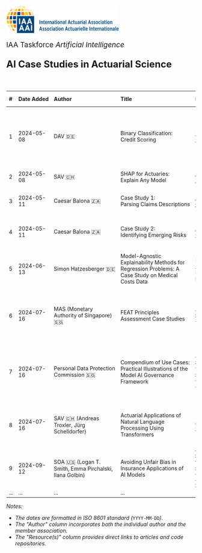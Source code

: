<img src="logo.png" width="300px">

<br>
<p style="font-size:19px; text-align:left; margin-top: 15px; margin-bottom: 15px">IAA Taskforce <i>Artificial Intelligence</i></p>
<p style="font-size:25px; text-align:left; margin-bottom: 25px"><b>AI Case Studies in Actuarial Science</b></p>
<br>

| # | Date&nbsp;Added | Author | Title | Resource(s) | Type | Level | Primary&nbsp;Topics | Secondary&nbsp;Topics | Language(s) | Programming Language(s) | Methods&nbsp;and/or&nbsp;Models | AI&nbsp;Control Cycle | Notes | Abstract/Summary
| :--- | :--- | :--- | :--- | :--- | :--- | :--- | :--- | :--- | :--- | :--- | :--- | :--- | :--- | :--- |
| 1 | 2024-05-08 | DAV&nbsp;🇩🇪 | Binary&nbsp;Classification: Credit&nbsp;Scoring | [Description](https://aktuar.de/en/practice-areas/data-science/use-cases/Pages/use-case4.aspx), <br> [Notebook](https://kaggle.com/code/floser/binary-classification-credit-scoring) | Case Study | 🟨🟨⬜ <br> Advanced | `Machine Learning` `Classification` | `Explainable AI` `Hyperparameter Tuning` `GPU Usage` | English | Python | CatBoost, XGBoost, LightGBM, Deep Learning, Logarithmic Regression, SHAP | (?) | Data&nbsp;derived&nbsp;from&nbsp;a&nbsp;Kaggle competition's real-world dataset | This Jupyter Notebook offers a hands-on tutorial on binary classification using the Home Credit Default Risk dataset from Kaggle. Our focus is on predicting loan repayment difficulties, equipping actuaries with skills applicable to common insurance scenarios like churn prediction and fraud detection. Structured in three parts, the notebook progresses from simple to advanced modeling techniques: Part A sets a performance benchmark with an initial CatBoost model, a gradient boosting algorithm that requires minimal data preprocessing. Part B explores logistic regression, then delves into a brief exploratory data analysis, feature engineering, and model interpretability – all essential for making informed decisions. We cover data preprocessing, including encoding, scaling, and subsampling for imbalanced data, and investigate the impact on modeling. Part C is devoted to the optimization and practical application of machine learning models. It first addresses overfitting using the example of regularized logistic regression, as well as hyperparameter tuning in artificial neural networks and gradient boosting methods CatBoost, LightGBM, and XGBoost. After a comprehensive model evaluation using validation and test data, we discuss application aspects in high-risk areas and conclude by summarizing the key insights we have learned. The appendix provides further information on CatBoost and GPU-accelerated training.
| 2 | 2024-05-08 | SAV&nbsp;🇨🇭 | SHAP&nbsp;for&nbsp;Actuaries: Explain&nbsp;Any&nbsp;Model | [Article](https://papers.ssrn.com/sol3/papers.cfm?abstract_id=4389797), <br> [Notebook](https://github.com/actuarial-data-science/Tutorials/tree/master/14%20-%20SHAP) | Educational | 🟨🟨⬜ <br> Advanced | `Explainable AI` `Interpretable ML` | `Regression` `Synthetic Data` `Claims Prediction` | English | Python, R | GLM, LightGBM, Deep Learning, SHAP | (?) | Data&nbsp;generation&nbsp;process&nbsp;and ground truth given | This&nbsp;tutorial&nbsp;gives&nbsp;an&nbsp;overview&nbsp;of&nbsp;SHAP&nbsp;(SHapley&nbsp;Additive&nbsp;exPlanation),&nbsp;one&nbsp;of&nbsp;the&nbsp;most&nbsp;commonly&nbsp;used&nbsp;techniques&nbsp;for&nbsp;examining&nbsp;a&nbsp;black‑box&nbsp;machine&nbsp;learning&nbsp;(ML)&nbsp;model.<br>Besides&nbsp;providing&nbsp;the&nbsp;necessary&nbsp;game&nbsp;theoretic&nbsp;background,&nbsp;we&nbsp;show&nbsp;how&nbsp;typical&nbsp;SHAP&nbsp;analyses&nbsp;are&nbsp;performed&nbsp;and&nbsp;used&nbsp;to&nbsp;gain&nbsp;insights&nbsp;about&nbsp;the&nbsp;model.<br>The&nbsp;methods&nbsp;are&nbsp;illustrated&nbsp;on&nbsp;a&nbsp;simulated&nbsp;insurance&nbsp;data&nbsp;set&nbsp;of&nbsp;car&nbsp;claim&nbsp;frequencies&nbsp;using&nbsp;different&nbsp;ML&nbsp;models&nbsp;and&nbsp;different&nbsp;SHAP&nbsp;algorithms.
| 3 | 2024-05-11 | Caesar&nbsp;Balona&nbsp;🇿🇦 | Case&nbsp;Study&nbsp;1: Parsing&nbsp;Claims&nbsp;Descriptions | [Article](https://www.google.com/url?sa=t&rct=j&q=&esrc=s&source=web&cd=&cad=rja&uact=8&ved=2ahUKEwi_toXSoYWGAxXUVPEDHcPkAOI4ChAWegQICxAB&url=https%3A%2F%2Factuaries.org.uk%2Fmedia%2Fpurp2kk5%2Factuary-gpt-applications-of-large-language-models-to-insurance-and-actuarial-work.pdf&usg=AOvVaw1KRTDCIgv9IHZ5XlztvoWk&opi=89978449), <br> [Code](https://github.com/cbalona/actuarygpt-code/tree/main/case-study-1) | Case Study | 🟨🟨⬜ <br> Advanced | `Large Language Models` | `Information Extraction` `Parsing` | English | Python | ChatGPT with GPT-4 | (?) | – | In this case study, GPT-4 was employed to parse interactions with policyholders during the claims process to assess the sentiment of the engagement, the emotional state of the claimant, and inconsistencies in the claims information to aid downstream fraud investigations. It is important to emphasise that the LLM functions as an automation tool in this context and is not intended to supplant human claims handlers or serve as the ultimate arbiter in fraud detection or further engagements. Instead, it aims to support claims handlers by analyzing the information provided by the claimant, summarizing the engagement, and offering a set of indicators to inform subsequent work.
| 4 | 2024-05-11 | Caesar&nbsp;Balona&nbsp;🇿🇦 | Case&nbsp;Study&nbsp;2: Identifying&nbsp;Emerging&nbsp;Risks | [Article](https://www.google.com/url?sa=t&rct=j&q=&esrc=s&source=web&cd=&cad=rja&uact=8&ved=2ahUKEwi_toXSoYWGAxXUVPEDHcPkAOI4ChAWegQICxAB&url=https%3A%2F%2Factuaries.org.uk%2Fmedia%2Fpurp2kk5%2Factuary-gpt-applications-of-large-language-models-to-insurance-and-actuarial-work.pdf&usg=AOvVaw1KRTDCIgv9IHZ5XlztvoWk&opi=89978449), <br> [Code](https://github.com/cbalona/actuarygpt-code/tree/main/case-study-2) | Case Study | 🟩⬜⬜ <br> Beginner | `Large Language Models` | `Text Generation` | English | Python | ChatGPT with GPT-4 | (?) | – | In this case study, GPT-4 is tasked with summarising a collection of news snippets to identify emerging cyber risks. The script conducts an automated custom Google Search for recent articles using a list of search terms. It extracts the metadata of the search results and employs GPT-4 to generate a detailed summary of the notable emerging cyber risks, themes, and trends identified. Subsequently, GPT-4 is requested to produce a list of action points based on the summary. Each action point is then input into GPT-4 again to generate project plans for fulfilling the action points. This case study and its associated code demonstrate, at a basic level, the ease with which LLMs can be integrated directly into actuarial and insurance work, including additional prompting against its own output to accomplish further tasks.
| 5 | 2024-06-13 | Simon&nbsp;Hatzesberger&nbsp;🇩🇪 | Model-Agnostic Explainability Methods for Regression Problems: A Case Study on Medical Costs Data | see folder ['Case&nbsp;Study&nbsp;#5'](https://github.com/IAA-AI-DS-test/AI-Case-Studies-in-Actuarial-Science/tree/main/Case%20Study%20%235) in this repository | Educational | 🟨🟨⬜ <br> Advanced | `Explainable AI` | `Machine Learning` `Regression` | English | Python | CatBoost, PDP, ALE, PFI, SHAP, LIME | (?) | – | In this Jupyter notebook, we offer a comprehensive walkthrough for actuaries and data scientists on applying model-agnostic explainability methods to regression tasks, using a medical costs dataset as our case study. With the growing prevalence of modern black box machine learning models, which often lack the interpretability of classical statistical models, these explainability methods become increasingly important to ensure transparency and trust in predictive modeling. We illuminate both global methods – such as global surrogate models, PDPs, ALE plots, and permutation feature importances – for a thorough understanding of model behavior, and local methods – like SHAP, LIME, and ICE plots – for detailed insights into individual predictions. In addition to concise overviews of these methods, the notebook provides practical code examples that readers can easily adopt, offering a user-friendly introduction to explainable artificial intelligence.
| 6 | 2024-07-16 | MAS (Monetary Authority of Singapore) 🇸🇬 | FEAT Principles Assessment Case Studies | [Website](https://www.mas.gov.sg/news/media-releases/2022/mas-led-industry-consortium-publishes-assessment-methodologies-for-responsible-use-of-ai-by-financial-institutions), <br> [White Paper](https://www.mas.gov.sg/-/media/mas-media-library/news/media-releases/2022/veritas-document-4---feat-principles-assessment-case-studies.pdf) | Case Study | 🟩⬜⬜ <br> Beginner | `Fairness` `Ethics` `Accountability` `Transparency` | `Life Insurance Underwriting` `Fraud Detection` `Retail Marketing` `Credit Decisioning` `Customer Marketing` | English | – | Gradient Boosting Model, PDP, SHAP, PFI | (?) | Data&nbsp;derived&nbsp;from&nbsp;a&nbsp;Kaggle competition's real-world dataset | This document is one of a suite of documents published as an output of the Monetary Authority of Singapore (MAS) Veritas Phase 2 project. Its purpose is to illustrate implementation of the Fairness, Ethics, Accountability and Transparency (FEAT) Principles Assessment Methodology for Financial Institutions on selected use cases and it fits alongside the published documents as highlighted in the diagram below.
| 7 | 2024-07-16 | Personal Data Protection Commission 🇸🇬 | Compendium of Use Cases: Practical Illustrations of the Model AI Governance Framework | [Website](https://www.pdpc.gov.sg/help-and-resources/2020/01/model-ai-governance-framework/), <br> [White Paper (Volume 1)](https://go.gov.sg/ai-gov-use-cases), <br> [White Paper (Volume 2)](https://go.gov.sg/ai-gov-use-cases-2) | Case Study | 🟩⬜⬜ <br> Beginner | `Governance` | TODO | English | – | Gradient Boosting Model, PDP, SHAP, PFI | (?) | Data&nbsp;derived&nbsp;from&nbsp;a&nbsp;Kaggle competition's real-world dataset | AI will transform businesses and power the next bound of economic growth. Businesses and society can enjoy the full benefits of AI if the deployment of AI products and services is founded upon trustworthy AI governance practices. As part of advancing Singapore’s thought leadership in AI governance, Singapore has released the Model AI Governance Framework (Model Framework) to guide organisations on how to deploy AI in a responsible manner. This Compendium of Use Cases demonstrates how various organisations across different sectors – big and small, local and international – have either implemented or aligned their AI governance practices with all sections of the Model Framework. The Compendium also illustrates how the organisations have effectively put in place accountable AI governance practices and benefit from the use of AI in their line of business. By implementing responsible AI governance practices, organisations can distinguish themselves from others and show that they care about building trust with consumers and other stakeholders. This will create a virtuous cycle of trust, allowing organisations to continue to innovate for their stakeholders. We thank the World Economic Forum Centre for the Fourth Industrial Revolution for partnering us on this journey. We hope that this Compendium will inspire more organisations to embark on a similar journey. 
| 8 | 2024-07-16 | SAV&nbsp;🇨🇭 (Andreas Troxler, Jürg Schelldorfer) | Actuarial Applications of Natural Language Processing Using Transformers | [Article](https://arxiv.org/pdf/2206.02014), <br> [Notebook](https://github.com/actuarial-data-science/Tutorials/tree/master/12%20-%20NLP%20Using%20Transformers) | Educational | 🟥🟥🟥 <br> Expert | `Natural Language Processing` `Transformers` | `Property Insurance Claims Descriptions` `Recurrent Neural Networks` | English | Python | Transformers, Recurrent Neural Networks, Integrated Gradients | (?) | – | This tutorial demonstrates workflows to incorporate text data into actuarial classification and regression tasks. The main focus is on methods employing transformer-based models. A dataset of car accident descriptions with an average length of 400 words, available in English and German, and a dataset with short property insurance claims descriptions are used to demonstrate these techniques. The case studies tackle challenges related to a multi-lingual setting and long input sequences. They also show ways to interpret model output, to assess and improve model performance, by fine-tuning the models to the domain of application or to a specific prediction task. Finally, the tutorial provides practical approaches to handle classification tasks in situations with no or only few labeled data, including but not limited to ChatGPT. The results achieved by using the language-understanding skills of off-the-shelf natural language processing (NLP) models with only minimal pre-processing and fine-tuning clearly demonstrate the power of transfer learning for practical applications. |
| 9 | 2024-09-12 | SOA&nbsp;🇺🇸 (Logan T. Smith, Emma Pirchalski, Ilana Golbin) | Avoiding Unfair Bias in Insurance Applications of AI Models | [Website](https://www.soa.org/resources/research-reports/2022/avoid-unfair-bias-ai/), <br> [White Paper (English)](https://www.soa.org/4a288a/globalassets/assets/files/resources/research-report/2022/avoid-unfair-bias-ai.pdf), <br> [White Paper (Simplified Chinese)](https://www.soa.org/4959c4/globalassets/assets/files/resources/research-report/2023/avoid-unfair-bias-ai-chinese.pdf) | TODO | 🟩⬜⬜ <br> Beginner | TODO | TODO | English, (Simplified) Chinese | TODO | TODO | TODO | TODO | Artificial intelligence (“AI”) adoption in the insurance industry is increasing. One known risk as adoption of AI increases is the potential for unfair bias. Central to understanding where and how unfair bias may occur in AI systems is defining what unfair bias means and what constitutes fairness. This research identifies methods to avoid or mitigate unfair bias unintentionally caused or exacerbated by the use of AI models and proposes a potential framework for insurance carriers to consider when looking to identify and reduce unfair bias in their AI models. The proposed approach includes five foundational principles as well as a four-part model development framework with five stage gates. 
| ... | ... | ... | ... | ... | ... | ... | ... | ... | ... | ... | ... | ... | ... | ... |

*Notes:*
- *The dates are formatted in ISO 8601 standard (*`YYYY-MM-DD`*).*
- *The "Author" column incorporates both the individual author and the member association.*
- *The "Resource(s)" column provides direct links to articles and code repositories.*
